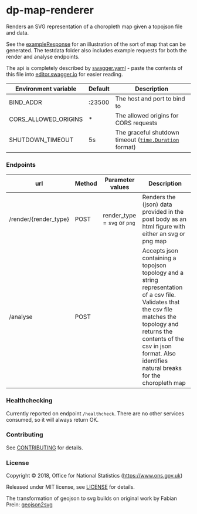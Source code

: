 dp-map-renderer
================

Renders an SVG representation of a choropleth map given a topojson file and data.

See the [exampleResponse](testdata/exampleResponse.html) for an illustration of the sort of map that can be generated.
The testdata folder also includes example requests for both the render and analyse endpoints.

The api is completely described by [swagger.yaml](swagger.yaml) - paste the contents of this file into [editor.swagger.io](https://editor.swagger.io/) for easier reading.


| Environment variable       | Default                  | Description                                            |
| -------------------------- | ------------------------ | -----------                                            |
| BIND_ADDR                  | :23500                   | The host and port to bind to                           |
| CORS_ALLOWED_ORIGINS       | *                        | The allowed origins for CORS requests                  |
| SHUTDOWN_TIMEOUT           | 5s                       | The graceful shutdown timeout ([`time.Duration`](https://golang.org/pkg/time/#Duration) format) |

### Endpoints

| url                   | Method | Parameter values             | Description                                                                                                                                                                                                                                       |
| ---                   | ------ | ----------------             | -----------                                                                                                                                                                                                                                       |
| /render/{render_type} | POST   | render_type = `svg` or `png` | Renders the (json) data provided in the post body as an html figure with either an svg or png map                                                                                                                                                    |
| /analyse              | POST   |                              | Accepts json containing a topojson topology and a string representation of a csv file. Validates that the csv file matches the topology and returns the contents of the csv in json format. Also identifies natural breaks for the choropleth map |

### Healthchecking

Currently reported on endpoint `/healthcheck`. There are no other services consumed, so it will always return OK.

### Contributing

See [CONTRIBUTING](CONTRIBUTING.md) for details.

### License

Copyright © 2018, Office for National Statistics (https://www.ons.gov.uk)

Released under MIT license, see [LICENSE](LICENSE.md) for details.

The transformation of geojson to svg builds on original work by Fabian Prein: [geojson2svg](https://github.com/fapian/geojson2svg)